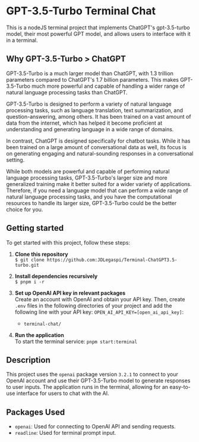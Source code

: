 # GPT-3.5-Turbo Terminal Chat

This is a nodeJS terminal project that implements ChatGPT's gpt-3.5-turbo model, their most powerful GPT model, and allows users to interface with it in a terminal.

## Why GPT-3.5-Turbo > ChatGPT
GPT-3.5-Turbo is a much larger model than ChatGPT, with 1.3 trillion parameters compared to ChatGPT's 1.7 billion parameters. This makes GPT-3.5-Turbo much more powerful and capable of handling a wider range of natural language processing tasks than ChatGPT.

GPT-3.5-Turbo is designed to perform a variety of natural language processing tasks, such as language translation, text summarization, and question-answering, among others. It has been trained on a vast amount of data from the internet, which has helped it become proficient at understanding and generating language in a wide range of domains.

In contrast, ChatGPT is designed specifically for chatbot tasks. While it has been trained on a large amount of conversational data as well, its focus is on generating engaging and natural-sounding responses in a conversational setting.

While both models are powerful and capable of performing natural language processing tasks, GPT-3.5-Turbo's larger size and more generalized training make it better suited for a wider variety of applications. Therefore, if you need a language model that can perform a wide range of natural language processing tasks, and you have the computational resources to handle its larger size, GPT-3.5-Turbo could be the better choice for you.

## Getting started

To get started with this project, follow these steps:

1. **Clone this repository**<br>
   `$ git clone https://github.com:JDLegaspi/Terminal-ChatGPT3.5-turbo.git`

2. **Install dependencies recursively**<br>
   `$ pnpm i -r`

3. **Set up OpenAI API key in relevant packages**<br>
   Create an account with OpenAI and obtain your API key. Then, create `.env` files in the following directories of your project and add the following line with your API key: `OPEN_AI_API_KEY=[open_ai_api_key]`:
   - `terminal-chat/`

4. **Run the application**<br>
   To start the terminal service: `pnpm start:terminal`

## Description

This project uses the `openai` package version `3.2.1` to connect to your OpenAI account and use their GPT-3.5-Turbo model to generate responses to user inputs. The application runs in the terminal, allowing for an easy-to-use interface for users to chat with the AI.

## Packages Used

- `openai`: Used for connecting to OpenAI API and sending requests.
- `readline`: Used for terminal prompt input.
